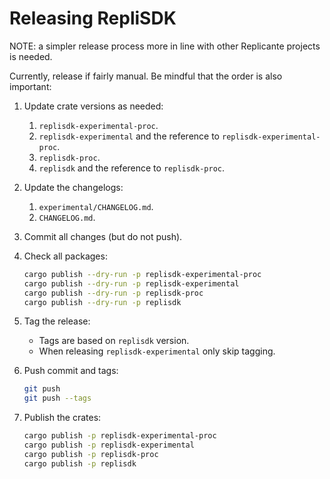 # Releasing RepliSDK

NOTE: a simpler release process more in line with other Replicante projects is needed.

Currently, release if fairly manual.
Be mindful that the order is also important:

1. Update crate versions as needed:
   1. `replisdk-experimental-proc`.
   2. `replisdk-experimental` and the reference to `replisdk-experimental-proc`.
   3. `replisdk-proc`.
   4. `replisdk` and the reference to `replisdk-proc`.
2. Update the changelogs:
   1. `experimental/CHANGELOG.md`.
   2. `CHANGELOG.md`.
3. Commit all changes (but do not push).
4. Check all packages:

   ```bash
   cargo publish --dry-run -p replisdk-experimental-proc
   cargo publish --dry-run -p replisdk-experimental
   cargo publish --dry-run -p replisdk-proc
   cargo publish --dry-run -p replisdk
   ```

5. Tag the release:
   * Tags are based on `replisdk` version.
   * When releasing `replisdk-experimental` only skip tagging.
6. Push commit and tags:

   ```bash
   git push
   git push --tags
   ```

7. Publish the crates:

   ```bash
   cargo publish -p replisdk-experimental-proc
   cargo publish -p replisdk-experimental
   cargo publish -p replisdk-proc
   cargo publish -p replisdk
   ```
